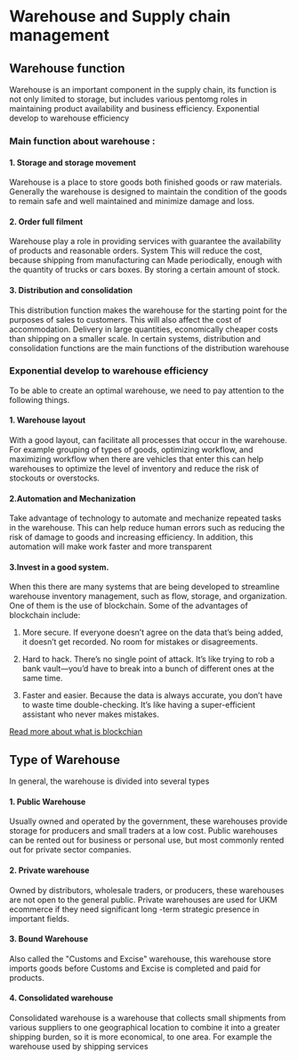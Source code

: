 <h1> Warehouse and Supply chain management</h1>
<h2> Warehouse function </h2>

Warehouse is an important component in the supply chain, its function is not only limited to storage, but includes various pentomg roles in maintaining product availability and business efficiency.
Exponential develop to warehouse efficiency

<h3> Main function about warehouse : </h3>
<h4> 1. Storage and storage movement </h4>
  Warehouse is a place to store goods both finished goods or raw materials. Generally the warehouse is designed to maintain the condition of the goods to remain safe and well maintained and minimize damage and loss.

<h4> 2. Order full filment </h4>
Warehouse play a role in providing services with guarantee the availability of products and reasonable orders. System This will reduce the cost, because shipping from manufacturing can Made periodically, enough with the quantity of trucks or cars boxes. By storing a certain amount of stock.

<h4> 3. Distribution and consolidation </h4>
This distribution function makes the warehouse for the starting point for the purposes of sales to customers. This will also affect the cost of accommodation. Delivery in large quantities, economically cheaper costs than shipping on a smaller scale. In certain systems, distribution and consolidation functions are the main functions of the distribution warehouse

<h3>Exponential develop to warehouse efficiency</h3>
To be able to create an optimal warehouse, we need to pay attention to the following things.

<h4> 1. Warehouse layout </h4>
With a good layout, can facilitate all processes that occur in the warehouse. For example grouping of types of goods, optimizing workflow, and maximizing workflow when there are vehicles that enter this can help warehouses to optimize the level of inventory and reduce the risk of stockouts or overstocks.

<h4> 2.Automation and Mechanization</h4>
Take advantage of technology to automate and mechanize repeated tasks in the warehouse. This can help reduce human errors such as reducing the risk of damage to goods and increasing efficiency. In addition, this automation will make work faster and more transparent

<h4> 3.Invest in a good system.</h4>

When this there are many systems that are being developed to streamline warehouse inventory management, such as flow, storage, and organization. One of them is the use of blockchain. Some of the advantages of blockchain include:

1. More secure.
If everyone doesn’t agree on the data that’s being added, it doesn’t get recorded. No room for mistakes or disagreements.

2. Hard to hack.
There’s no single point of attack. It’s like trying to rob a bank vault—you’d have to break into a bunch of different ones at the same time.

3. Faster and easier.
Because the data is always accurate, you don’t have to waste time double-checking. It’s like having a super-efficient assistant who never makes mistakes.

[Read more about what is blockchian](https://github.com/Cardanohubsurabaya/Study-Case-Utilization-of-Blockchain-for-Stock-Transparency/blob/main/Module%203%20%3A%20Blockchain%20Solution%20for%20SKU%20(Stock%20Keeping%20Unit).md)

<h2> Type of Warehouse </h2>

In general, the warehouse is divided into several types

<h4>1. Public Warehouse</h4>
Usually owned and operated by the government, these warehouses provide storage for producers and small traders at a low cost. Public warehouses can be rented out for business or personal use, but most commonly rented out for private sector companies.

<h4>2. Private warehouse</h4>
Owned by distributors, wholesale traders, or producers, these warehouses are not open to the general public. Private warehouses are used for UKM ecommerce if they need significant long -term strategic presence in important fields.

<h4>3. Bound Warehouse</h4>
Also called the "Customs and Excise" warehouse, this warehouse store imports goods before Customs and Excise is completed and paid for products.

<h4>4. Consolidated warehouse</h4>
Consolidated warehouse is a warehouse that collects small shipments from various suppliers to one geographical location to combine it into a greater shipping burden, so it is more economical, to one area. For example the warehouse used by shipping services 

